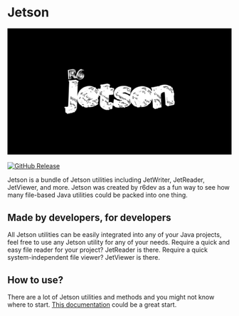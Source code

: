 # Jetson

<p align="center">
  <img src="https://github.com/r6dev/Jetson/blob/master/seo-github-banner.png">
</p>

[![GitHub Release](https://img.shields.io/github/v/release/r6dev/jetson.svg)](https://github.com/owasp-amass/amass/releases/latest)

Jetson is a bundle of Jetson utilities including JetWriter, JetReader, JetViewer, and more. Jetson was created by r6dev as a fun way to see how many file-based Java utilities could be packed into one thing.
## Made by developers, for developers
All Jetson utilities can be easily integrated into any of your Java projects, feel free to use any Jetson utility for any of your needs. Require a quick and easy file reader for your project? JetReader is there. Require a quick system-independent file viewer? JetViewer is there.
## How to use?
There are a lot of Jetson utilities and methods and you might not know where to start. [This documentation](https://github.com/r6dev/Jetson/wiki/Getting-started-with-Jetson-for-developers) could be a great start.
